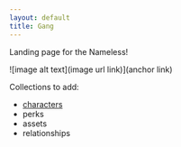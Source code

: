 ```yaml
---
layout: default
title: Gang
---
```


Landing page for the Nameless!

![image alt text](image url link)](anchor link)

Collections to add:
* [characters](pcs.html)
* perks
* assets
* relationships